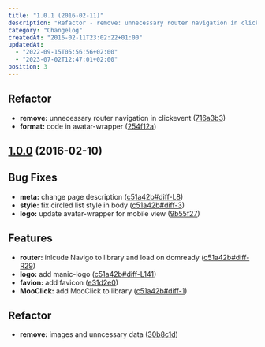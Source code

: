 ```yaml
---
title: "1.0.1 (2016-02-11)"
description: "Refactor - remove: unnecessary router navigation in clickevent."
category: "Changelog"
createdAt: "2016-02-11T23:02:22+01:00"
updatedAt:
  - "2022-09-15T05:56:56+02:00"
  - "2023-07-02T12:47:01+02:00"
position: 3
---
```


## Refactor
* **remove:** unnecessary router navigation in clickevent ([716a3b3])
* **format:** code in avatar-wrapper ([254f12a])

<a name="1.0.0"></a>
## [1.0.0](https://github.com/MrIsaacs/manic/compare/3356044...716a3b3) (2016-02-10)

## Bug Fixes
* **meta:** change page description ([c51a42b#diff-L8])
* **style:** fix circled list style in body ([c51a42b#diff-3])
* **logo:** update avatar-wrapper for mobile view ([9b55f27])

## Features
* **router:** inlcude Navigo to library and load on domready ([c51a42b#diff-R29])
* **logo:** add manic-logo ([c51a42b#diff-L141])
* **favion:** add favicon ([e31d2e0])
* **MooClick:** add MooClick to library ([c51a42b#diff-1])

## Refactor
* **remove:** images and unncessary data ([30b8c1d])

[30b8c1d]: https://github.com/MrIsaacs/manic/commit/30b8c1d599833004afb9084a09d5c63447cc845d
[c51a42b#diff-R29]: https://github.com/MrIsaacs/manic/commit/c51a42b3a33eaaa37ef5b5d3e385fc5fb0f244f9#diff-eacf331f0ffc35d4b482f1d15a887d3bR29
[c51a42b#diff-L141]: https://github.com/MrIsaacs/manic/commit/c51a42b3a33eaaa37ef5b5d3e385fc5fb0f244f9#diff-eacf331f0ffc35d4b482f1d15a887d3bL141
[c51a42b#diff-1]: https://github.com/MrIsaacs/manic/commit/c51a42b3a33eaaa37ef5b5d3e385fc5fb0f244f9#diff-1
[c51a42b#diff-L8]: https://github.com/MrIsaacs/manic/commit/c51a42b3a33eaaa37ef5b5d3e385fc5fb0f244f9#diff-eacf331f0ffc35d4b482f1d15a887d3bL8
[9b55f27]: https://github.com/MrIsaacs/manic/commit/9b55f27953bab559505138a2130dc5a423bc51f3
[c51a42b#diff-3]: https://github.com/MrIsaacs/manic/commit/c51a42b3a33eaaa37ef5b5d3e385fc5fb0f244f9#diff-3
[e31d2e0]: https://github.com/MrIsaacs/manic/commit/e31d2e0a8f8643e1671adbb907ae0c83a8ee1bbb
[716a3b3]: https://github.com/MrIsaacs/manic/commit/716a3b30efbba9e65005f52e28735a0d178f144b
[254f12a]: https://github.com/MrIsaacs/manic/commit/254f12ae077dddfa66518bfead0aabb4d05f4bee
